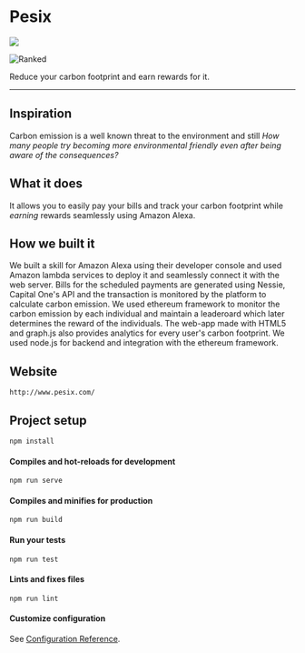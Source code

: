 # Pesix 
<p align="left">
    <a href="LICENSE" alt="License">
        <img src="https://img.shields.io/badge/License-MIT-brightgreen.svg" /></a></p>

![Ranked](https://img.shields.io/badge/LA%20Hacks%202019-Best%20Social%20Hack-green)

        
Reduce your carbon footprint and earn rewards for it.

---------------
## Inspiration
Carbon emission is a well known threat to the environment and still *How many people try becoming more environmental friendly even after being aware of the consequences?*

## What it does
It allows you to easily pay your bills and track your carbon footprint while *earning* rewards seamlessly using Amazon Alexa.

## How we built it

We built a skill for Amazon Alexa using their developer console and used Amazon lambda services to deploy it and seamlessly connect it with the web server. Bills for the scheduled payments are generated using Nessie, Capital One's API and the transaction is monitored by the platform to calculate carbon emission. We used ethereum framework to monitor the carbon emission by each individual and maintain a leaderoard which later determines the reward of the individuals. The web-app made with HTML5 and graph.js also provides analytics for every user's carbon footprint. We used node.js for backend and integration with the ethereum framework.

## Website
```
http://www.pesix.com/
```

## Project setup
```
npm install
```

#### Compiles and hot-reloads for development
```
npm run serve
```

#### Compiles and minifies for production
```
npm run build
```

#### Run your tests
```
npm run test
```

#### Lints and fixes files
```
npm run lint
```

#### Customize configuration
See [Configuration Reference](https://cli.vuejs.org/config/).
